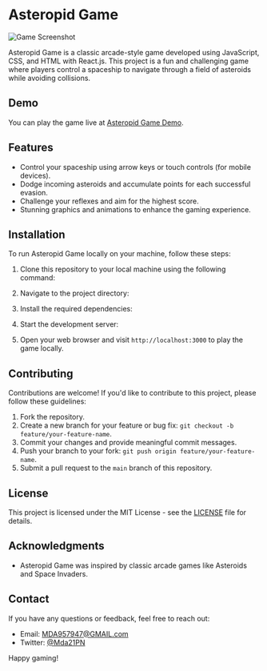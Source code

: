 

# Asteropid Game

![Game Screenshot](screenshot.png)

Asteropid Game is a classic arcade-style game developed using JavaScript, CSS, and HTML with React.js. This project is a fun and challenging game where players control a spaceship to navigate through a field of asteroids while avoiding collisions.

## Demo

You can play the game live at [Asteropid Game Demo](https://your-demo-link-here.com).

## Features

- Control your spaceship using arrow keys or touch controls (for mobile devices).
- Dodge incoming asteroids and accumulate points for each successful evasion.
- Challenge your reflexes and aim for the highest score.
- Stunning graphics and animations to enhance the gaming experience.

## Installation

To run Asteropid Game locally on your machine, follow these steps:

1. Clone this repository to your local machine using the following command:


2. Navigate to the project directory:


3. Install the required dependencies:


4. Start the development server:


5. Open your web browser and visit `http://localhost:3000` to play the game locally.

## Contributing

Contributions are welcome! If you'd like to contribute to this project, please follow these guidelines:

1. Fork the repository.
2. Create a new branch for your feature or bug fix: `git checkout -b feature/your-feature-name`.
3. Commit your changes and provide meaningful commit messages.
4. Push your branch to your fork: `git push origin feature/your-feature-name`.
5. Submit a pull request to the `main` branch of this repository.

## License

This project is licensed under the MIT License - see the [LICENSE](LICENSE) file for details.

## Acknowledgments


- Asteropid Game was inspired by classic arcade games like Asteroids and Space Invaders.

## Contact

If you have any questions or feedback, feel free to reach out:

- Email: MDA957947@GMAIL.com
- Twitter: [@Mda21PN](https://twitter.com/Mda21PN)

Happy gaming!
